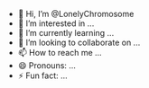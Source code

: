 - 👋 Hi, I’m @LonelyChromosome
- 👀 I’m interested in ...
- 🌱 I’m currently learning ...
- 💞️ I’m looking to collaborate on ...
- 📫 How to reach me ...
- 😄 Pronouns: ...
- ⚡ Fun fact: ...

<!---
LonelyChromosome/LonelyChromosome is a ✨ special ✨ repository because its `README.md` (this file) appears on your GitHub profile.
You can click the Preview link to take a look at your changes.
--->
